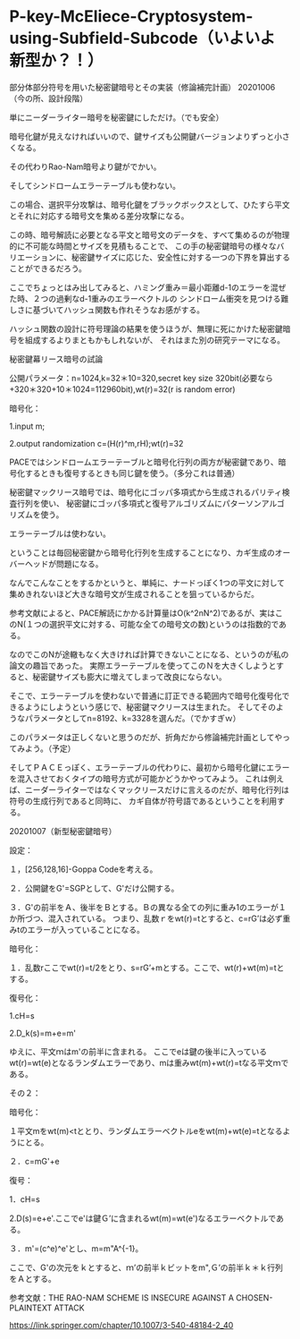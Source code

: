 # P-key-McEliece-Cryptosystem-using-Subfield-Subcode（いよいよ新型か？！）

部分体部分符号を用いた秘密鍵暗号とその実装（修論補完計画）
20201006（今の所、設計段階）

単にニーダーライター暗号を秘密鍵にしただけ。（でも安全）

暗号化鍵が見えなければいいので、鍵サイズも公開鍵バージョンよりずっと小さくなる。

その代わりRao-Nam暗号より鍵がでかい。

そしてシンドロームエラーテーブルも使わない。

この場合、選択平分攻撃は、暗号化鍵をブラックボックスとして、ひたすら平文とそれに対応する暗号文を集める差分攻撃になる。

この時、暗号解読に必要となる平文と暗号文のデータを、すべて集めるのが物理的に不可能な時間とサイズを見積もることで、 この手の秘密鍵暗号の様々なバリエーションに、秘密鍵サイズに応じた、安全性に対する一つの下界を算出することができるだろう。

ここでちょっとはみ出してみると、ハミング重み＝最小距離d-1のエラーを混ぜた時、２つの過剰なd-1重みのエラーベクトルの シンドローム衝突を見つける難しさに基づいてハッシュ関数も作れそうなお感がする。

ハッシュ関数の設計に符号理論の結果を使うほうが、無理に死にかけた秘密鍵暗号を組成するよりまともかもしれないが、 それはまた別の研究テーマになる。

秘密鍵幕リース暗号の試論

公開パラメータ：n=1024,k=32＊10=320,secret key size 320bit(必要なら+320＊320+10＊1024=112960bit),wt(r)=32(r is random error)

暗号化：

1.input m;

2.output randomization c=(H(r)^m,rH);wt(r)=32

PACEではシンドロームエラーテーブルと暗号化行列の両方が秘密鍵であり、暗号化するときも復号するときも同じ鍵を使う。（多分これは普通）

秘密鍵マックリース暗号では、暗号化にゴッパ多項式から生成されるパリティ検査行列を使い、 秘密鍵にゴッパ多項式と復号アルゴリズムにパターソンアルゴリズムを使う。

エラーテーブルは使わない。

ということは毎回秘密鍵から暗号化行列を生成することになり、カギ生成のオーバーヘッドが問題になる。

なんでこんなことをするかというと、単純に、ナードっぽく1つの平文に対して集めきれないほど大きな暗号文が生成されることを狙っているからだ。

参考文献によると、PACE解読にかかる計算量はO(k^2nN^2)であるが、実はこのN(１つの選択平文に対する、可能な全ての暗号文の数)というのは指数的である。

なのでこのNが途轍もなく大きければ計算できないことになる、というのが私の論文の趣旨であった。 実際エラーテーブルを使ってこのＮを大きくしようとすると、秘密鍵サイズも膨大に増えてしまって改良にならない。

そこで、エラーテーブルを使わないで普通に訂正できる範囲内で暗号化復号化できるようにしようという感じで、秘密鍵マクリースは生まれた。 そしてそのようなパラメータとしてn=8192、k=3328を選んだ。（でかすぎｗ）

このパラメータは正しくないと思うのだが、折角だから修論補完計画としてやってみよう。（予定）

そしてＰＡＣＥっぽく、エラーテーブルの代わりに、最初から暗号化鍵にエラーを混入させておくタイプの暗号方式が可能かどうかやってみよう。 これは例えば、ニーダーライターではなくマックリースだけに言えるのだが、暗号化行列は符号の生成行列であると同時に、 カギ自体が符号語であるということを利用する。

20201007（新型秘密鍵暗号）

設定：

１，[256,128,16]-Goppa Codeを考える。

２．公開鍵をG'=SGPとして、G'だけ公開する。

３．G'の前半をＡ、後半をＢとする。Ｂの異なる全ての列に重み1のエラーが１か所づつ、混入されている。 つまり、乱数ｒをwt(r)=tとすると、c=rG’は必ず重みtのエラーが入っていることになる。

暗号化：

１．乱数rここでwt(r)=t/2をとり、s=rG’+mとする。ここで、wt(r)+wt(m)=tとする。

復号化：

1.cH=s

2.D_k(s)=m+e=m'

ゆえに、平文ｍはm'の前半に含まれる。 ここでeは鍵の後半に入っているwt(r)=wt(e)となるランダムエラーであり、mは重みwt(m)+wt(r)=tなる平文ｍである。

その２：

暗号化：

１平文mをwt(m)<tととり、ランダムエラーベクトルeをwt(m)+wt(e)=tとなるようにとる。

２．c=mG'+e

復号：

1．cH=s

2.D(s)=e+e'.ここでe'は鍵Ｇ’に含まれるwt(m)=wt(e')なるエラーベクトルである。

３．m'=(c^e)^e'とし、m=m"A^{-1}。

ここで、G'の次元をｋとすると、ｍ’の前半ｋビットをm",Ｇ’の前半ｋ＊ｋ行列をＡとする。

参考文献：THE RAO-NAM SCHEME IS INSECURE AGAINST A CHOSEN-PLAINTEXT ATTACK

https://link.springer.com/chapter/10.1007/3-540-48184-2_40

